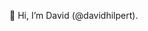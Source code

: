 👋 Hi, I’m David (@davidhilpert). 

<!---
- 👋 Hi, I’m @davidhilpert
- 👀 I’m interested in ...
- 🌱 I’m currently learning ...
- 💞️ I’m looking to collaborate on ...
- 📫 How to reach me ...
- 😄 Pronouns: ...
- ⚡ Fun fact: ...

davidhilpert/davidhilpert is a ✨ special ✨ repository because its `README.md` (this file) appears on your GitHub profile.
You can click the Preview link to take a look at your changes.
--->
